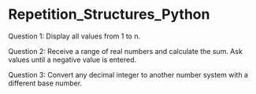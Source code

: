 # Repetition_Structures_Python

Question 1:
  Display all values from 1 to n.

Question 2:
  Receive a range of real numbers and calculate the sum.  Ask values until a negative value is entered.

Question 3:
  Convert any decimal integer to another number system with a different base number.
